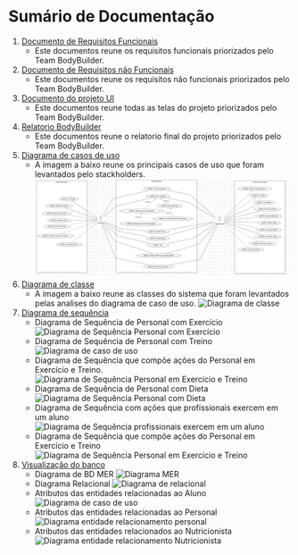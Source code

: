 # Sumário de Documentação
<ol>
  
  <li> <!-- Topico 1 -->
    <a href="./Requisitos-Funcional/Requisitos-Funcionais.pdf">Documento de Requisitos Funcionais</a>
    <ul>
      <li>
        Este documentos reune os requisitos funcionais priorizados pelo Team BodyBuilder.
      </li>
    </ul>
  </li> <!-- Topico 1  end -->
  
  <li> <!-- Topico 2 -->
    <a href="./Requisitos-Não-Funcional/Requisitos-Não-Funcional.pdf">Documento de Requisitos não Funcionais</a>
    <ul>
      <li>
        Este documentos reune os requisitos não funcionais priorizados pelo Team BodyBuilder.
      </li>
    </ul>
  </li> <!-- Topico 2 end -->
  
  <li> <!-- Topico 3 -->
    <a href="./Projeto-UI">Documento do projeto UI</a>
    <ul>
      <li>
        Este documentos reune todas as telas do projeto priorizados pelo Team BodyBuilder.
      </li>
    </ul>
  </li> <!-- Topico 3 end -->
  
  <li> <!-- Topico 4 -->
    <a href="./Relatorio-BodyBuilder/Relatorio-BodyBuilder.pdf">Relatorio BodyBuilder</a>
    <ul>
      <li>
        Este documentos reune o relatorio final do projeto priorizados pelo Team BodyBuilder.
      </li>
    </ul>
  </li> <!-- Topico 4 end -->
  
  <li> <!-- Topico 5 -->
    <a href="./Diagrama-caso-uso/PersoFit.png">Diagrama de casos de uso</a>
    <ul>
      <li>
        A imagem a baixo reune os principais casos de uso que foram levantados pelo stackholders.
        <img alt="Diagrama de caso de uso" src="./Diagrama-caso-uso/BodyBuilder.png">
      </li>
    </ul>
  </li> <!-- Topico 5 end -->
  
  <li> <!-- Topico 6 -->
    <a href="./Diagrama-classes/DiagramaDeClasses-Sistema.png">Diagrama de classe</a>
    <ul>
      <li>
        A imagem a baixo reune as classes do sistema que foram levantados pelas analises do diagrama de caso de uso.
        <img alt="Diagrama de classe" src="./Diagrama-classes/DiagramaDeClasses-Sistema.png">
      </li>
    </ul>
  </li> <!-- Topico 6 end -->
  
  <li> <!-- Topico 7 -->
    <a href="./Diagrama-sequencia/">Diagrama de sequência</a>
    <ul> <!-- Sub-Topico 7 -->
      <li> <!-- Topico 7.1 -->
        Diagrama de Sequência de Personal com Exercício
        <img alt="Diagrama de Sequência Personal com Exercício" src="./Diagrama-sequencia/DiagramaSequencia-Personal_com_exercicio.png">
      </li> <!-- Topico 7.1 end -->
      <li> <!-- Topico 7.2 -->
        Diagrama de Sequência de Personal com Treino
        <img alt="Diagrama de caso de uso" src="./Diagrama-sequencia/DiagramaSequencia-Personal_com_treino.png">
      </li> <!-- Topico 7.2 end -->
      <li> <!-- Topico 7.3 -->
        Diagrama de Sequência que compõe ações do Personal em Exercício e Treino.
        <img alt="Diagrama de Sequência Personal em Exercício e Treino" src="./Diagrama-sequencia/DiagramaSequencia-Açoes_personal_exercicio_treino.png">
      </li> <!-- Topico 7.3 end -->
      <li> <!-- Topico 7.4 -->
        Diagrama de Sequência de Personal com Dieta
        <img alt="Diagrama de Sequência Personal com Dieta" src="./Diagrama-sequencia/DiagramaSequencia-Personal_com_dieta.png">
      </li> <!-- Topico 7.4 end -->
      <li> <!-- Topico 7.5 -->
        Diagrama de Sequência com ações que profissionais exercem em um aluno
        <img alt="Diagrama de Sequência profissionais exercem em um aluno" src="./Diagrama-sequencia/DiagramaSequencia-Açoes_prof_alunos.png">
      </li> <!-- Topico 7.5 end -->
      <li> <!-- Topico 7.6 -->
        Diagrama de Sequência que compõe ações do Personal em Exercício e Treino
        <img alt="Diagrama de Sequência Personal em Exercício e Treino" src="./Diagrama-sequencia/DiagramaSequencia-Açoes_personal_exercicio_treino.png">
      </li> <!-- Topico 7.6 end -->
    </ul> <!--Sub-Topico 7 end -->
  </li> <!-- Topico 7 end -->
  
  <li> <!-- Topico 8 -->
    <a href="./Diagrama-BD-MER/">Visualização do banco</a>
    <ul>
     <li> <!-- Sub-Topico 8.1 -->
      Diagrama de BD MER
      <img alt="Diagrama MER" src="./Diagrama-BD-MER/Logico_1.png">
    </li> <!-- Topico 8.1 end -->
    <li> <!-- Sub-Topico 8.2 -->
      Diagrama Relacional
      <img alt="Diagrama de relacional" src="./Diagrama-ER/Modelo-Relacional.png" >
    </li> <!-- Sub-Topico 8.2 end -->
    <li> <!-- Sub-Topico 8.3 -->
      Atributos das entidades relacionadas ao Aluno
      <img alt="Diagrama de caso de uso" src="./Diagrama-ER/Modelo-Relacional-Aluno.png" >
    </li> <!-- Sub-Topico 8.3 end -->
    <li> <!-- Sub-Topico 8.4 -->
      Atributos das entidades relacionadas ao Personal
      <img alt="Diagrama entidade relacionamento personal" src="./Diagrama-ER/Modelo-Relacional-Personal.png" >
    </li> <!-- Sub-Topico 8.4 end -->
    <li> <!-- Sub-Topico 8.5 -->
      Atributos das entidades relacionados ao Nutricionista
      <img alt="Diagrama entidade relacionamento Nutricionista" src="./Diagrama-ER/Modelo-Relacional-Nutricionista.png" >
    </li> <!-- Sub-Topico 8.5 end -->
    </ul>
  </li>
<ol>
